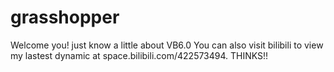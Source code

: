 # grasshopper
Welcome you! just know a little about VB6.0
You can also visit bilibili to view my lastest dynamic at space.bilibili.com/422573494.
THINKS!!

